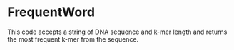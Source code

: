 # FrequentWord
This code accepts a string of  DNA sequence and k-mer length and returns the most frequent k-mer from the sequence.
